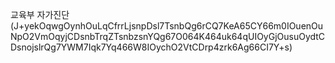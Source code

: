 교육부 자가진단 (J+yekOqwgOynhOuLqCfrrLjsnpDsl7TsnbQg6rCQ7KeA65CY66m0IOuenOuNpO2VmOqyjCDsnbTrqZTsnbzsnYQg67O064K464uk64qUIOyGjOusuOydtCDsnojslrQg7YWM7Iqk7Yq466W8IOychO2VtCDrp4zrk6Ag66CI7Y+s)
